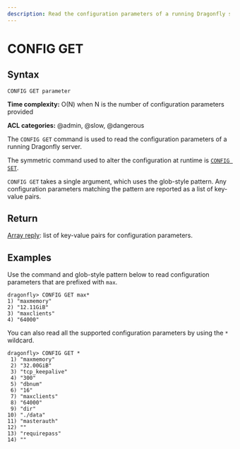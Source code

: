 ```yaml
---
description: Read the configuration parameters of a running Dragonfly server
---
```


# CONFIG GET

## Syntax

    CONFIG GET parameter

**Time complexity:** O(N) when N is the number of configuration parameters provided

**ACL categories:** @admin, @slow, @dangerous

The `CONFIG GET` command is used to read the configuration parameters of a running Dragonfly server.

The symmetric command used to alter the configuration at runtime is [`CONFIG SET`](./config-set.md).

`CONFIG GET` takes a single argument, which uses the glob-style pattern.
Any configuration parameters matching the pattern are reported as a list of key-value pairs.

## Return

[Array reply](https://redis.io/docs/reference/protocol-spec/#arrays): list of key-value pairs for configuration parameters.

## Examples

Use the command and glob-style pattern below to read configuration parameters that are prefixed with `max`.

```shell
dragonfly> CONFIG GET max*
1) "maxmemory"
2) "12.11GiB"
3) "maxclients"
4) "64000"
```

You can also read all the supported configuration parameters by using the `*` wildcard.

```shell
dragonfly> CONFIG GET *
 1) "maxmemory"
 2) "32.00GiB"
 3) "tcp_keepalive"
 4) "300"
 5) "dbnum"
 6) "16"
 7) "maxclients"
 8) "64000"
 9) "dir"
10) "./data"
11) "masterauth"
12) ""
13) "requirepass"
14) ""
```
